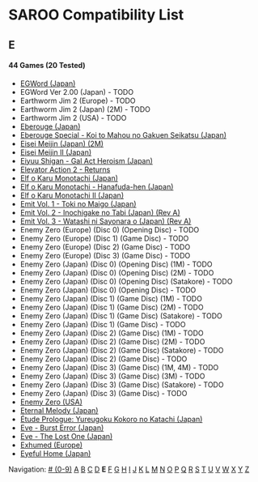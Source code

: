 # SAROO Compatibility List

## E

#### 44 Games (20 Tested)

- [EGWord (Japan)](../Regions/Japan/T-7626G/01/README.md)
- EGWord Ver 2.00 (Japan) - TODO
- Earthworm Jim 2 (Europe) - TODO
- Earthworm Jim 2 (Japan) (2M) - TODO
- Earthworm Jim 2 (USA) - TODO
- [Eberouge (Japan)](../Regions/Japan/T-10309G/01/README.md)
- [Eberouge Special - Koi to Mahou no Gakuen Seikatsu (Japan)](../Regions/Japan/T-10315G/01/README.md)
- [Eisei Meijin (Japan) (2M)](../Regions/Japan/T-9506G/01/README.md)
- [Eisei Meijin II (Japan)](../Regions/Japan/T-9516G//01/README.md)
- [Eiyuu Shigan - Gal Act Heroism (Japan)](../Regions/Japan/T-5204G//01/README.md)
- [Elevator Action 2 - Returns](../Regions/Japan/T-19903G/01/README.md)
- [Elf o Karu Monotachi (Japan)](../Regions/Japan/T-16605G/01/README.md)
- [Elf o Karu Monotachi - Hanafuda-hen (Japan)](../Regions/Japan/T-16606G/01/README.md)
- [Elf o Karu Monotachi II (Japan)](../Regions/Japan/T-16610G/01/README.md)
- [Emit Vol. 1 - Toki no Maigo (Japan)](../Regions/Japan/T-7602G/01/README.md)
- [Emit Vol. 2 - Inochigake no Tabi (Japan) (Rev A)](../Regions/Japan/T-7603G/01/README.md)
- [Emit Vol. 3 - Watashi ni Sayonara o (Japan) (Rev A)](../Regions/Japan/T-7604G/01/README.md)
- Enemy Zero (Europe) (Disc 0) (Opening Disc) - TODO
- Enemy Zero (Europe) (Disc 1) (Game Disc) - TODO
- Enemy Zero (Europe) (Disc 2) (Game Disc) - TODO
- Enemy Zero (Europe) (Disc 3) (Game Disc) - TODO
- Enemy Zero (Japan) (Disc 0) (Opening Disc) (1M) - TODO
- Enemy Zero (Japan) (Disc 0) (Opening Disc) (2M) - TODO
- Enemy Zero (Japan) (Disc 0) (Opening Disc) (Satakore) - TODO
- Enemy Zero (Japan) (Disc 0) (Opening Disc) - TODO
- Enemy Zero (Japan) (Disc 1) (Game Disc) (1M) - TODO
- Enemy Zero (Japan) (Disc 1) (Game Disc) (2M) - TODO
- Enemy Zero (Japan) (Disc 1) (Game Disc) (Satakore) - TODO
- Enemy Zero (Japan) (Disc 1) (Game Disc) - TODO
- Enemy Zero (Japan) (Disc 2) (Game Disc) (1M) - TODO
- Enemy Zero (Japan) (Disc 2) (Game Disc) (2M) - TODO
- Enemy Zero (Japan) (Disc 2) (Game Disc) (Satakore) - TODO
- Enemy Zero (Japan) (Disc 2) (Game Disc) - TODO
- Enemy Zero (Japan) (Disc 3) (Game Disc) (1M, 4M) - TODO
- Enemy Zero (Japan) (Disc 3) (Game Disc) (3M) - TODO
- Enemy Zero (Japan) (Disc 3) (Game Disc) (Satakore) - TODO
- Enemy Zero (Japan) (Disc 3) (Game Disc) - TODO
- [Enemy Zero (USA)](../Regions/USA/MK-81076/01/README.md)
- [Eternal Melody (Japan)](../Regions/Japan/T-27802G/01/README.md)
- [Étude Prologue: Yureugoku Kokoro no Katachi (Japan)](../Regions/Japan/T-37901G/01/README.md)
- [Eve - Burst Error (Japan)](../Regions/Japan/T-15022G/01/README.md)
- [Eve - The Lost One (Japan)](../Regions/Japan/T-15035G/01/README.md)
- [Exhumed (Europe)](../Regions/Europe/MK-81084/01/README.md)
- [Eyeful Home (Japan)](../Regions/Japan/GS-9083/01/README.md)

Navigation:
[# (0-9)](./09.md) [A](./A.md) [B](./B.md) [C](./C.md) [D](./D.md) **E** [F](./F.md) [G](./G.md) [H](./H.md) [I](./I.md) [J](./J.md) [K](./K.md) [L](./L.md) [M](./M.md) [N](./N.md) [O](./O.md) [P](./P.md) [Q](./Q.md) [R](./R.md) [S](./S.md) [T](./T.md) [U](./U.md) [V](./V.md) [W](./W.md) [X](./X.md) [Y](./Y.md) [Z](./Z.md)
